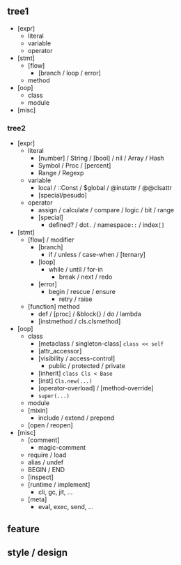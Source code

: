 ## tree1
- [expr]
  - literal
  - variable
  - operator
- [stmt]
  - [flow]
    - [branch / loop / error]
  - method
- [oop]
  - class
  - module
- [misc]
### tree2
- [expr]
  - literal
    - [number] / String / [bool] / nil / Array / Hash
    - Symbol / Proc / [percent]
    - Range / Regexp
  - variable
    - local / ::Const / $global / @instattr / @@clsattr
    - [special/pesudo]
  - operator
    - assign / calculate / compare / logic / bit / range 
    - [special]
      - defined? / dot`.` / namespace`::` / index`[]`
- [stmt]
  - [flow] / modifier
    - [branch]  
      - if / unless / case-when / [ternary]
    - [loop] 
      - while / until / for-in
        - break / next / redo
    - [error]
      - begin / rescue / ensure 
        - retry / raise
  - [function] method
    - def / [proc] / &block{} / do / lambda
    - [instmethod / cls.clsmethod]
- [oop]
  - class
    - [metaclass / singleton-class] `class << self`
    - [attr_accessor]
    - [visibility / access-control] 
      - public / protected / private
    - [inherit] `class Cls < Base`
    - [inst] `Cls.new(...)`
    - [operator-overload] / [method-override]
    - `super(...)`
  - module
  - [mixin] 
    - include / extend / prepend
  - [open / reopen]
- [misc]
  - [comment] 
    - magic-comment
  - require / load
  - alias / undef
  - BEGIN / END
  - [inspect]
  - [runtime / implement]
    - cli, gc, jit, ...
  - [meta]
    - eval, exec, send, ...

## feature
## style / design
